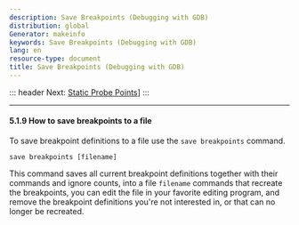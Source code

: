 ```yaml
---
description: Save Breakpoints (Debugging with GDB)
distribution: global
Generator: makeinfo
keywords: Save Breakpoints (Debugging with GDB)
lang: en
resource-type: document
title: Save Breakpoints (Debugging with GDB)
---
```

::: header
Next: [Static Probe Points](Static-Probe-Points.html#Static-Probe-Points)]
:::

---

#### 5.1.9 How to save breakpoints to a file

To save breakpoint definitions to a file use the `save breakpoints` command.

`save breakpoints [filename]`

This command saves all current breakpoint definitions together with their commands and ignore counts, into a file `filename` commands that recreate the breakpoints, you can edit the file in your favorite editing program, and remove the breakpoint definitions you're not interested in, or that can no longer be recreated.
